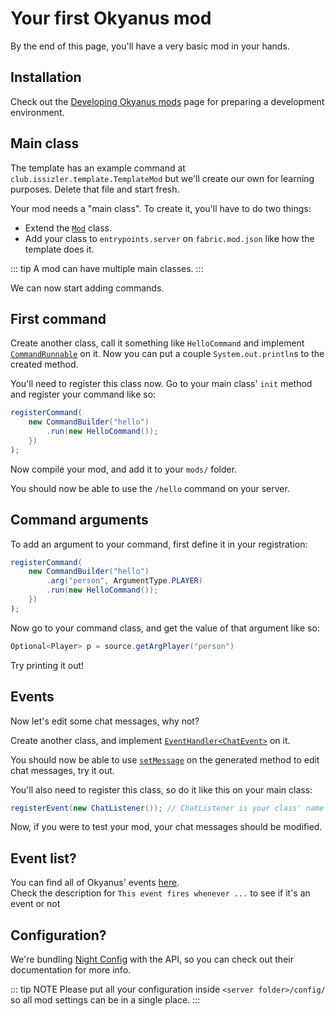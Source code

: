 # Your first Okyanus mod

By the end of this page, you'll have a very basic mod in your hands.

## Installation

Check out the [Developing Okyanus mods](getting-started.md) page for preparing
a development environment.

## Main class

The template has an example command at `club.issizler.template.TemplateMod`
but we'll create our own for learning purposes. Delete that file and start
fresh.

Your mod needs a "main class". To create it, you'll have to do two things:

- Extend the [`Mod`](https://okyanus-mc.github.io/api/club/issizler/okyanus/api/Mod.html)
  class.
- Add your class to `entrypoints.server` on `fabric.mod.json` like how the
  template does it.

::: tip
A mod can have multiple main classes.
:::

We can now start adding commands.

## First command

Create another class, call it something like `HelloCommand` and implement
[`CommandRunnable`](https://okyanus-mc.github.io/api/club/issizler/okyanus/api/cmd/CommandRunnable.html)
on it. Now you can put a couple `System.out.println`s to the created method.

You'll need to register this class now. Go to your main class' `init` method
and register your command like so:

```java
registerCommand(
    new CommandBuilder("hello")
        .run(new HelloCommand());
    })
);
```

Now compile your mod, and add it to your `mods/` folder.

You should now be able to use the `/hello` command on your server.

## Command arguments

To add an argument to your command, first define it in your registration:

```java
registerCommand(
    new CommandBuilder("hello")
        .arg("person", ArgumentType.PLAYER)
        .run(new HelloCommand());
    })
);
```

Now go to your command class, and get the value of that argument like so:

```java
Optional<Player> p = source.getArgPlayer("person")
```

Try printing it out!

## Events

Now let's edit some chat messages, why not?

Create another class, and implement
[`EventHandler`](https://okyanus-mc.github.io/api/club/issizler/okyanus/api/event/EventHandler.html)[`<ChatEvent>`](https://okyanus-mc.github.io/api/club/issizler/okyanus/api/event/ChatEvent.html)
on it.

You should now be able to use [`setMessage`](https://okyanus-mc.github.io/api/club/issizler/okyanus/api/event/ChatEvent.html#setMessage-java.lang.String-)
on the generated method to edit chat messages, try it out.

You'll also need to register this class, so do it like this on your main class:

```java
registerEvent(new ChatListener()); // ChatListener is your class' name
```

Now, if you were to test your mod, your chat messages should be modified.

## Event list?

You can find all of Okyanus' events [here](https://okyanus-mc.github.io/api/club/issizler/okyanus/api/event/package-summary.html).  
Check the description for `This event fires whenever ...` to see if it's an event or not

## Configuration?

We're bundling [Night Config](https://github.com/TheElectronWill/Night-Config)
with the API, so you can check out their documentation for more info.

::: tip NOTE
Please put all your configuration inside `<server folder>/config/` so all mod
settings can be in a single place.
:::
